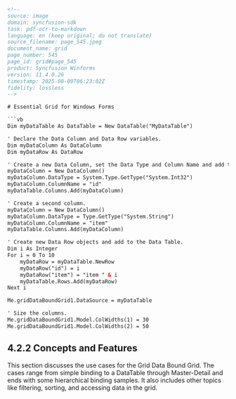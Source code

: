 ```html
<!-- 
source: image
domain: syncfusion-sdk
task: pdf-ocr-to-markdown
language: en (keep original; do not translate)
source_filename: page_545.jpeg
document_name: grid
page_number: 545
page_id: grid#page_545
product: Syncfusion Winforms
version: 11.4.0.26
timestamp: 2025-08-09T06:23:02Z
fidelity: lossless
-->

# Essential Grid for Windows Forms

```vb
Dim myDataTable As DataTable = New DataTable("MyDataTable")

' Declare the Data Column and Data Row variables.
Dim myDataColumn As DataColumn
Dim myDataRow As DataRow

' Create a new Data Column, set the Data Type and Column Name and add to the Data Table.
myDataColumn = New DataColumn()
myDataColumn.DataType = System.Type.GetType("System.Int32")
myDataColumn.ColumnName = "id"
myDataTable.Columns.Add(myDataColumn)

' Create a second column.
myDataColumn = New DataColumn()
myDataColumn.DataType = Type.GetType("System.String")
myDataColumn.ColumnName = "item"
myDataTable.Columns.Add(myDataColumn)

' Create new Data Row objects and add to the Data Table.
Dim i As Integer
For i = 0 To 10
    myDataRow = myDataTable.NewRow
    myDataRow("id") = i
    myDataRow("item") = "item " & i
    myDataTable.Rows.Add(myDataRow)
Next i

Me.gridDataBoundGrid1.DataSource = myDataTable

' Size the columns.
Me.gridDataBoundGrid1.Model.ColWidths(1) = 30
Me.gridDataBoundGrid1.Model.ColWidths(2) = 50
```

## 4.2.2 Concepts and Features

This section discusses the use cases for the Grid Data Bound Grid. The cases range from simple binding to a DataTable through Master-Detail and ends with some hierarchical binding samples. It also includes other topics like filtering, sorting, and accessing data in the grid.
```